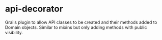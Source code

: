 api-decorator
=============

Grails plugin to allow API classes to be created and their methods added to Domain objects. Similar to mixins but only adding methods with public visibility.
